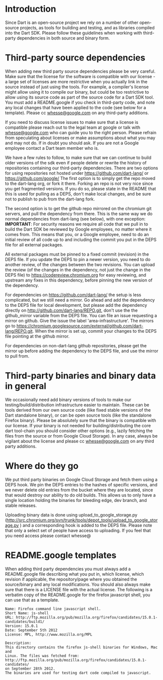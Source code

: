 # Introduction

Since Dart is an open-source project we rely on a number of other open-source projects, as tools
for building and testing, and as libraries compiled into the Dart SDK. Please follow these guidelines when working with third-party dependencies in both source and binary form.


# Third-party source dependencies

When adding new third party source dependencies please be very careful. Make sure that the license for the software is compatible with our license - a large set of licenses are more restrictive when you actually link in the source instead of just using the tools.
For example, a compiler's license might allow using it to compile our binary, but could be too restrictive to allow using its source code as part of the source code for a Dart SDK tool.
You must add a README.google if you check in third-party code, and note any local changes that have been applied to the code (see below for a template). Please cc whesse@google.com on any third-party additions. 

If you need to discuss license issues to make sure that a license is compatible please reach out to the legal team at google or talk with whesse@google.com who can guide you to the right
person. Please refrain from speculating about licenses or make assumptions about what you may and may not do. If in doubt you should ask. If you are not a Google employee contact a Dart team member who is.

We have a few rules to follow,
to make sure that we can continue to build older versions of the sdk even if people delete or rewrite the history of repositories containing our third-party dependencies. There are two options for using repositories not hosted under https://github.com/dart-lang/ or https://github.com/google/
The first option is to simply get the repo moved to the dart-lang org, or fork it there. Forking an repo is not very nice since you get fragmented versions. If you do so, please state in the README that this is used for pulling as a DEPS, don't make local changes, and be sure not to publish to pub from the dart-lang fork.

The second option is to get the github repo mirrored on the chromium git servers, and pull the dependency from there. This is the same way we do normal dependencies from dart-lang (see below), with one exception:
**IMPORTANT**: For security reasons we require all code that we pull in to build the Dart SDK be reviewed by Google employees, no matter where it comes from. This means that you, or a Google employee, need to do an initial review of all code up to and including the commit you put in the DEPS file for all external packages.

All external packages must be pinned to a fixed commit (revision) in the DEPS file. If you update the DEPS to pin a newer version, you need to do another review, of the changes between the two revisions. You can upload the review (of the changes in the dependency, not just the change in the DEPS file) to https://codereview.chromium.org for easy reviewing, and upstream any fixes in this dependency, before pinning the new version of the dependency.

For dependencies on https://github.com/dart-lang/ the setup is less complicated, but we still need a mirror. Go ahead and add the dependency to the DEPS file for local development, but please add the dependency directly on http://github.com/dart-lang/REPO.git, don't use the the github_mirror variable from the DEPS file. You can file an issue requesting a mirror on github. Give the issue the label 'area-infrastructure'. The mirrors go to https://chromium.googlesource.com/external/github.com/dart-lang/REPO.git. When the mirror is set up, commit your changes to the DEPS file pointing at the github mirror.

For dependencies on non-dart-lang github repositories, please get the mirror up before adding the dependency to the DEPS file, and use the mirror to pull from.

# Third-party binaries and binary data in general

We occasionally need add binary versions of tools to make our testing/build/distribution infrastructure easier to maintain. These can be tools derived from our own source code (like fixed stable versions of the Dart standalone binary), or can be open source tools (like the standalone Firefox binary). Please be absolutely sure that the binary is compatible with our license. If your binary is not needed for building/distributing the core dart tool-chain you should consider other options (e.g., lazily fetching the files from the source or from Google Cloud Storage). In any case, always be vigilant about the license and please cc whesse@google.com on any third party additions.

# Where do they go
We put third party binaries on Google Cloud Storage and fetch them using a DEPS hook. We pin the DEPS entries to the hashes of specific versions, and we never delete old entries from the bucket where they are located, since that would destroy our ability to do old builds. This allows us to only have a single location holding the binaries for bleeding edge, dev branch, and stable releases.

Uploading binary data is done using upload_to_google_storage.py (http://src.chromium.org/svn/trunk/tools/depot_tools/upload_to_google_storage.py )
and a corresponding hook is added to the DEPS file. Please note that only a select set of people have access to uploading. If you feel that you need access please contact whesse@

# README.google templates

When adding third party dependencies you must always add a README.google file describing what you put in, which license, which revision if applicable, the repository/page where you obtained the source/binary and any local modifications. You should also always make sure that there is a LICENSE file with the actual license. The following is a verbatim copy of the README.google for the firefox javascript shell, you can use that as a template.

```
Name: Firefox command line javascript shell.
Short Name: js-shell
URL: http://ftp.mozilla.org/pub/mozilla.org/firefox/candidates/15.0.1-candidates/build1/
Version: 15.0.1
Date: September 5th 2012
License: MPL, http://www.mozilla.org/MPL

Description:
This directory contains the firefox js-shell binaries for Windows, Mac and
Linux. The files was fetched from:
http://ftp.mozilla.org/pub/mozilla.org/firefox/candidates/15.0.1-candidates/
on September 28th 2012.
The binaries are used for testing dart code compiled to javascript.
```
